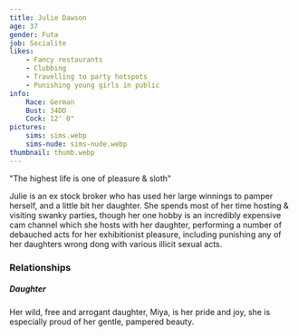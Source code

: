 ```yaml
---
title: Julie Dawson
age: 37
gender: Futa
job: Socialite
likes: 
    - Fancy restaurants
    - Clubbing
    - Travelling to party hotspots
    - Punishing young girls in public
info:
    Race: German
    Bust: 34DD
    Cock: 12' 0"
pictures:
    sims: sims.webp
    sims-nude: sims-nude.webp
thumbnail: thumb.webp
---
```


"The highest life is one of pleasure & sloth"

Julie is an ex stock broker who has used her large winnings to pamper herself, and a little bit her daughter. She spends most of her time hosting & visiting swanky parties, though her one hobby is an incredibly expensive cam channel which she hosts with her daughter, performing a number of debauched acts for her exhibitionist pleasure, including punishing any of her daughters wrong dong with various illicit sexual acts.

### Relationships

##### Daughter

Her wild, free and arrogant daughter, Miya, is her pride and joy, she is especially proud of her gentle, pampered beauty.
